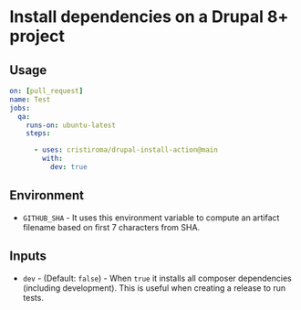 # Install dependencies on a Drupal 8+ project

## Usage

```yml
on: [pull_request]
name: Test 
jobs:
  qa:
    runs-on: ubuntu-latest
    steps:

      - uses: cristiroma/drupal-install-action@main
        with:
          dev: true
```

## Environment

- `GITHUB_SHA` - It uses this environment variable to compute an artifact filename based on first 7 characters from SHA.

## Inputs

- `dev` - (Default: `false`) - When `true` it installs all composer dependencies (including development). This is useful when creating a release to run tests.
